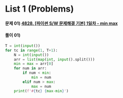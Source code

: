 # List 1 (Problems)



#### 문제 01) [4828. [파이썬 S/W 문제해결 기본] 1일차 - min max](https://swexpertacademy.com/main/learn/course/lectureProblemViewer.do)

#### 풀이 01) 

```python
T = int(input())
for tc in range(1, T+1):
    N = int(input())
    arr = list(map(int, input().split()))
    min = max = arr[0]
    for num in arr:
        if num < min:
            min = num
        elif num > max:
            max = num
    print(f'#{tc} {max-min}')
```

